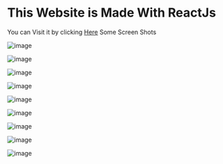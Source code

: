 # This Website is Made With ReactJs
You can Visit it by clicking <a href="https://prakruti-organics.web.app/">Here</a>
Some Screen Shots

![image](https://user-images.githubusercontent.com/61585443/151951910-d492a204-0065-4551-8195-d54b813dd1a3.png)

![image](https://user-images.githubusercontent.com/61585443/151951966-502e56a3-313d-49c5-924e-c2e7d10886ad.png)

![image](https://user-images.githubusercontent.com/61585443/151952043-725539d1-dc5b-464d-8c0c-7e7de5d6dc33.png)

![image](https://user-images.githubusercontent.com/61585443/151952095-e6d8e38a-c84c-421f-a618-5efa0933f8fe.png)

![image](https://user-images.githubusercontent.com/61585443/151952151-17de818a-04bf-4edc-94a6-86f3dde93869.png)

![image](https://user-images.githubusercontent.com/61585443/151953063-76e9821b-dcfe-4888-a89c-2c4641831863.png)

![image](https://user-images.githubusercontent.com/61585443/151953138-17d9262f-318f-45f6-845b-f3b9936b720c.png)

![image](https://user-images.githubusercontent.com/61585443/151953235-cb34a7b1-10b5-455b-97e7-a5ddf538abe9.png)

![image](https://user-images.githubusercontent.com/61585443/151953276-10114a12-c691-4353-9f8f-6eafad09b1a0.png)
